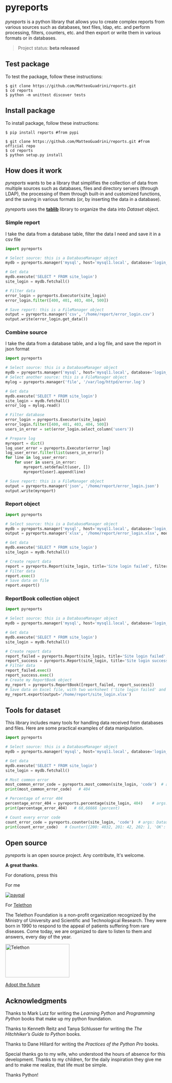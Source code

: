 # pyreports

_pyreports_ is a python library that allows you to create complex reports from various sources such as databases, 
text files, ldap, etc. and perform processing, filters, counters, etc. 
and then export or write them in various formats or in databases.

> Project status: **beta released**

## Test package

To test the package, follow these instructions:

```console
$ git clone https://github.com/MatteoGuadrini/reports.git
$ cd reports
$ python -m unittest discover tests
```

## Install package

To install package, follow these instructions:

```console
$ pip install reports #from pypi

$ git clone https://github.com/MatteoGuadrini/reports.git #from official repo
$ cd reports
$ python setup.py install
```

## How does it work

_pyreports_ wants to be a library that simplifies the collection of data from multiple sources such as databases, 
files and directory servers (through LDAP), the processing of them through built-in and customized functions, 
and the saving in various formats (or, by inserting the data in a database).

_pyreports_ uses the [**tablib**](https://tablib.readthedocs.io/en/stable/) library to organize the data into _Dataset_ object.

### Simple report

I take the data from a database table, filter the data I need and save it in a csv file

```python
import pyreports

# Select source: this is a DatabaseManager object
mydb = pyreports.manager('mysql', host='mysql1.local', database='login_users', username='dba', password='dba0000')

# Get data
mydb.execute('SELECT * FROM site_login')
site_login = mydb.fetchall()

# Filter data
error_login = pyreports.Executor(site_login)
error_login.filter([400, 401, 403, 404, 500])

# Save report: this is a FileManager object
output = pyreports.manager('csv', '/home/report/error_login.csv')
output.write(error_login.get_data())

```

### Combine source

I take the data from a database table, and a log file, and save the report in json format

```python
import pyreports

# Select source: this is a DatabaseManager object
mydb = pyreports.manager('mysql', host='mysql1.local', database='login_users', username='dba', password='dba0000')
# Select another source: this is a FileManager object
mylog = pyreports.manager('file', '/var/log/httpd/error.log')

# Get data
mydb.execute('SELECT * FROM site_login')
site_login = mydb.fetchall()
error_log = mylog.read()

# Filter database
error_login = pyreports.Executor(site_login)
error_login.filter([400, 401, 403, 404, 500])
users_in_error = set(error_login.select_column('users'))

# Prepare log
myreport = dict()
log_user_error = pyreports.Executor(error_log)
log_user_error.filter(list(users_in_error))
for line in log_user_error:
    for user in users_in_error:
        myreport.setdefault(user, [])
        myreport[user].append(line)

# Save report: this is a FileManager object
output = pyreports.manager('json', '/home/report/error_login.json')
output.write(myreport)

```

### Report object

```python
import pyreports

# Select source: this is a DatabaseManager object
mydb = pyreports.manager('mysql', host='mysql1.local', database='login_users', username='dba', password='dba0000')
output = pyreports.manager('xlsx', '/home/report/error_login.xlsx', mode='w')

# Get data
mydb.execute('SELECT * FROM site_login')
site_login = mydb.fetchall()

# Create report data
report = pyreports.Report(site_login, title='Site login failed', filters=[400, 401, 403, 404, 500], output=output)
# Filter data
report.exec()
# Save data on file
report.export()

```

### ReportBook collection object

```python
import pyreports

# Select source: this is a DatabaseManager object
mydb = pyreports.manager('mysql', host='mysql1.local', database='login_users', username='dba', password='dba0000')

# Get data
mydb.execute('SELECT * FROM site_login')
site_login = mydb.fetchall()

# Create report data
report_failed = pyreports.Report(site_login, title='Site login failed', filters=[400, 401, 403, 404, 500])
report_success = pyreports.Report(site_login, title='Site login success', filters=[200, 201, 202, 'OK'])
# Filter data
report_failed.exec()
report_success.exec()
# Create my ReportBook object
my_report = pyreports.ReportBook([report_failed, report_success])
# Save data on Excel file, with two worksheet ('Site login failed' and 'Site login success')
my_report.export(output='/home/report/site_login.xlsx')

```

## Tools for dataset

This library includes many tools for handling data received from databases and files. 
Here are some practical examples of data manipulation.

```python
import pyreports

# Select source: this is a DatabaseManager object
mydb = pyreports.manager('mysql', host='mysql1.local', database='login_users', username='dba', password='dba0000')

# Get data
mydb.execute('SELECT * FROM site_login')
site_login = mydb.fetchall()

# Most common error
most_common_error_code = pyreports.most_common(site_login, 'code')  # args: Dataset, column name
print(most_common_error_code)   # 404

# Percentage of error 404
percentage_error_404 = pyreports.percentage(site_login, 404)    # args: Dataset, filter
print(percentage_error_404)   # 68,66666 (percent)

# Count every error code
count_error_code = pyreports.counter(site_login, 'code')  # args: Dataset, column name
print(count_error_code)   # Counter({200: 4032, 201: 42, 202: 1, 'OK': 4032, 400: 40, 401: 38, 403: 27, 404: 802, 500: 3})
```

## Open source
_pyreports_ is an open source project. Any contribute, It's welcome.

**A great thanks**.

For donations, press this

For me

[![paypal](https://www.paypalobjects.com/en_US/i/btn/btn_donateCC_LG.gif)](https://www.paypal.me/guos)

For [Telethon](http://www.telethon.it/)

The Telethon Foundation is a non-profit organization recognized by the Ministry of University and Scientific and Technological Research.
They were born in 1990 to respond to the appeal of patients suffering from rare diseases.
Come today, we are organized to dare to listen to them and answers, every day of the year.

<a href="https://www.telethon.it/sostienici/dona-ora"> <img src="https://www.telethon.it/dev/_nuxt/img/c6d474e.svg" alt="Telethon" title="Telethon" width="200" height="104" /> </a>

[Adopt the future](https://www.ioadottoilfuturo.it/)


## Acknowledgments

Thanks to Mark Lutz for writing the _Learning Python_ and _Programming Python_ books that make up my python foundation.

Thanks to Kenneth Reitz and Tanya Schlusser for writing the _The Hitchhiker’s Guide to Python_ books.

Thanks to Dane Hillard for writing the _Practices of the Python Pro_ books.

Special thanks go to my wife, who understood the hours of absence for this development. 
Thanks to my children, for the daily inspiration they give me and to make me realize, that life must be simple.

Thanks Python!